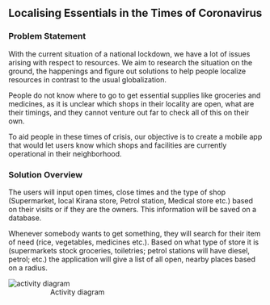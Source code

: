 ## Localising Essentials in the Times of Coronavirus 

 

 

### Problem Statement  

With the current situation of a national lockdown, we have a lot of issues arising with respect to resources. We aim to research the situation on the ground, the happenings and figure out solutions to help people localize resources in contrast to the usual globalization. 

People do not know where to go to get essential supplies like groceries and medicines, as it is unclear which shops in their locality are open, what are their timings, and they cannot venture out far to check all of this on their own.  

To aid people in these times of crisis, our objective is to create a mobile app that would let users know which shops and facilities are currently operational in their neighborhood. 

 

 

### Solution Overview 

The users will input open times, close times and the type of shop (Supermarket, local Kirana store, Petrol station, Medical store etc.) based on their visits or if they are the owners. This information will be saved on a database.  

Whenever somebody wants to get something, they will search for their item of need (rice, vegetables, medicines etc.). Based on what type of store it is (supermarkets stock groceries, toiletries; petrol stations will have diesel, petrol; etc.) the application will give a list of all open, nearby places based on a radius.  

 
![activity diagram](https://github.com/abhishek0508/SE-Project/blob/master/DesignDoc/shopSearch.png)
<br /> &nbsp;&nbsp;&nbsp;&nbsp;&nbsp;&nbsp;&nbsp;&nbsp;&nbsp;&nbsp;&nbsp;&nbsp;&nbsp;&nbsp;&nbsp;&nbsp;&nbsp;&nbsp;&nbsp;&nbsp;&nbsp;Activity diagram 
